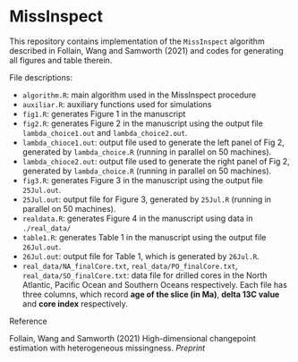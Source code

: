 # MissInspect

This repository contains implementation of the `MissInspect` algorithm described in Follain, Wang and Samworth (2021) and codes for generating all figures and table therein. 

File descriptions:

* `algorithm.R`: main algorithm used in the MissInspect procedure
* `auxiliar.R`: auxiliary functions used for simulations
* `fig1.R`: generates Figure 1 in the manuscript
* `fig2.R`: generates Figure 2 in the manuscript using the output file `lambda_choice1.out` and `lambda_choice2.out`.
* `lambda_chioce1.out`: output file used to generate the left panel of Fig 2, generated by `lambda_choice.R` (running in parallel on 50 machines). 
* `lambda_chioce2.out`: output file used to generate the right panel of Fig 2, generated by `lambda_choice.R` (running in parallel on 50 machines). 
* `fig3.R`: generates Figure 3 in the manuscript using the output file `25Jul.out`.
* `25Jul.out`: output file for Figure 3, generated by `25Jul.R` (running in parallel on 50 machines).
* `realdata.R`: generates Figure 4 in the manuscript using data in `./real_data/`
* `table1.R`: generates Table 1 in the manuscript using the output file `26Jul.out`.
* `26Jul.out`: output file for Table 1, which is generated by `26Jul.R`.
* `real_data/NA_finalCore.txt`, `real_data/PO_finalCore.txt`, `real_data/SO_finalCore.txt`: data file for drilled cores in the North Atlantic, Pacific Ocean and Southern Oceans respectively. Each file has three columns, which record __age of the slice (in Ma)__, __delta 13C value__ and __core index__ respectively. 

Reference

Follain, Wang and Samworth (2021) High-dimensional changepoint estimation with heterogeneous missingness. _Preprint_